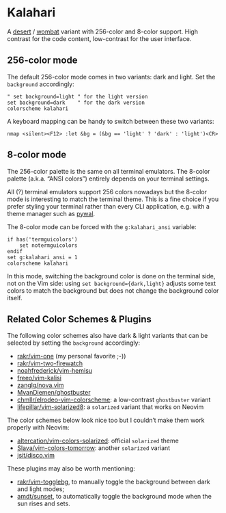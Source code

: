 # Kalahari

A [desert][1] / [wombat][2] variant with 256-color and 8-color support.
High contrast for the code content, low-contrast for the user interface.

  [1]: http://www.vim.org/scripts/script.php?script_id=1243
  [2]: http://www.vim.org/scripts/script.php?script_id=2465


## 256-color mode

The default 256-color mode comes in two variants: dark and light.
Set the `background` accordingly:

```vim
" set background=light " for the light version
set background=dark    " for the dark version
colorscheme kalahari
```

A keyboard mapping can be handy to switch between these two variants:

```vim
nmap <silent><F12> :let &bg = (&bg == 'light' ? 'dark' : 'light')<CR>
```


## 8-color mode

The 256-color palette is the same on all terminal emulators. The 8-color
palette (a.k.a. “ANSI colors”) entirely depends on your terminal settings.

All (?) terminal emulators support 256 colors nowadays but the 8-color mode is
interesting to match the terminal theme. This is a fine choice if you prefer
styling your terminal rather than every CLI application, e.g. with a theme
manager such as [pywal][3].

  [3]: https://github.com/dylanaraps/pywal

The 8-color mode can be forced with the `g:kalahari_ansi` variable:

```vim
if has('termguicolors')
    set notermguicolors
endif
set g:kalahari_ansi = 1
colorscheme kalahari
```

In this mode, switching the background color is done on the terminal side, not
on the Vim side: using `set background={dark,light}` adjusts some text colors
to match the background but does not change the background color itself.


## Related Color Schemes & Plugins

The following color schemes also have dark & light variants that can be
selected by setting the `background` accordingly:

* [rakr/vim-one](https://github.com/rakr/vim-one) (my personal favorite ;-))
* [rakr/vim-two-firewatch](https://github.com/rakr/vim-two-firewatch)
* [noahfrederick/vim-hemisu](https://github.com/noahfrederick/vim-hemisu)
* [freeo/vim-kalisi](https://github.com/freeo/vim-kalisi)
* [zanglg/nova.vim](https://github.com/zanglg/nova.vim)
* [MvanDiemen/ghostbuster](https://github.com/MvanDiemen/ghostbuster)
* [chmllr/elrodeo-vim-colorscheme](https://github.com/chmllr/elrodeo-vim-colorscheme): a low-contrast `ghostbuster` variant
* [lifepillar/vim-solarized8](https://github.com/lifepillar/vim-solarized8): a `solarized` variant that works on Neovim

The color schemes below look nice too but I couldn’t make them work properly with Neovim:

* [altercation/vim-colors-solarized](https://github.com/altercation/vim-colors-solarized): official `solarized` theme
* [Slava/vim-colors-tomorrow](https://github.com/Slava/vim-colors-tomorrow): another `solarized` variant
* [jsit/disco.vim](https://github.com/jsit/disco.vim)

These plugins may also be worth mentioning:

* [rakr/vim-togglebg](https://github.com/rakr/vim-togglebg), to manually toggle the background between dark and light modes;
* [amdt/sunset](https://github.com/amdt/sunset), to automatically toggle the background mode when the sun rises and sets.
